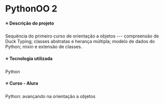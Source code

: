 # PythonOO 2


#### ⭐ Descrição do projeto
Sequência do primeiro curso de orientação a objetos --- compreensão de Duck Typing; classes abstratas e herança múltipla; modelo de dados do Python; mixin e extensão de classes.


#### ⭐ Tecnologia utilizada
Python


#### ⭐ Curso - Alura
Python: avançando na orientação a objetos
